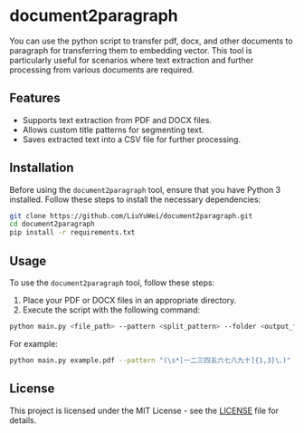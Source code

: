 # document2paragraph

You can use the python script to transfer pdf, docx, and other documents to paragraph for transferring them to embedding vector. This tool is particularly useful for scenarios where text extraction and further processing from various documents are required.

## Features

- Supports text extraction from PDF and DOCX files.
- Allows custom title patterns for segmenting text.
- Saves extracted text into a CSV file for further processing.

## Installation

Before using the `document2paragraph` tool, ensure that you have Python 3 installed. Follow these steps to install the necessary dependencies:

```bash
git clone https://github.com/LiuYuWei/document2paragraph.git
cd document2paragraph
pip install -r requirements.txt
```

## Usage

To use the `document2paragraph` tool, follow these steps:

1. Place your PDF or DOCX files in an appropriate directory.
2. Execute the script with the following command:

```bash
python main.py <file_path> --pattern <split_pattern> --folder <output_folder>
```

For example:

```bash
python main.py example.pdf --pattern "(\s*[一二三四五六七八九十]{1,3}\、)" --folder result
```

## License

This project is licensed under the MIT License - see the [LICENSE](LICENSE) file for details.
